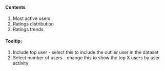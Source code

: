 #### Contents

1. Most active users
2. Ratings distribution
3. Ratings trends

#### Tooltip:

1. Include top user - select this to include the outlier user in the dataset
2. Select number of users - change this to show the top X users by user activity